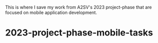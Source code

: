 This is where I save my work from A2SV's 2023 project-phase that are focused on mobile application development. 
# 2023-project-phase-mobile-tasks
